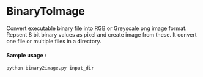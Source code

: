 # BinaryToImage

Convert executable binary file into RGB or Greyscale png image format. Repsent 8 bit binary values as pixel and create image from these. It convert one file or multiple files in a directory.

#### Sample usage :
```python binary2image.py input_dir```
